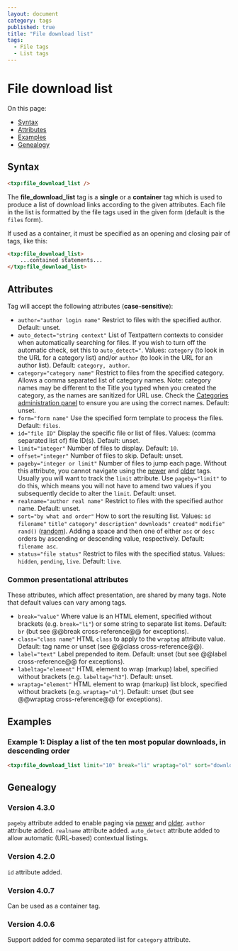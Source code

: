 ```yaml
---
layout: document
category: tags
published: true
title: "File download list"
tags:
  - File tags
  - List tags
---
```


# File download list

On this page:

* [Syntax](#user-content-syntax)
* [Attributes](#user-content-attributes)
* [Examples](#user-content-examples)
* [Genealogy](#user-content-genealogy)

## Syntax

```html
<txp:file_download_list />
```

The **file_download_list** tag is a __single__ or a __container__ tag which is used to produce a list of download links according to the given attributes. Each file in the list is formatted by the file tags used in the given form (default is the `files` form).

If used as a container, it must be specified as an opening and closing pair of tags, like this:

```html
<txp:file_download_list>
    ...contained statements...
</txp:file_download_list>
```

## Attributes

Tag will accept the following attributes (**case-sensitive**):

* `author="author login name"`
Restrict to files with the specified author.
Default: unset.
* `auto_detect="string context"`
List of Textpattern contexts to consider when automatically searching for files. If you wish to turn off the automatic check, set this to `auto_detect="`.
Values: `category` (to look in the URL for a category list) and/or `author` (to look in the URL for an author list).
Default: `category, author`.
* `category="category name"`
Restrict to files from the specified category. Allows a comma separated list of category names. Note: category names may be different to the Title you typed when you created the category, as the names are sanitized for URL use. Check the [Categories administration panel](../administration/categories-panel) to ensure you are using the correct names.
Default: unset.
* `form="form name"`
Use the specified form template to process the files.
Default: `files`.
* `id="file ID"`
Display the specific file or list of files.
Values: (comma separated list of) file ID(s).
Default: unset.
* `limit="integer"`
Number of files to display.
Default: `10`.
* `offset="integer"`
Number of files to skip.
Default: unset.
* `pageby="integer or limit"`
Number of files to jump each page. Without this attribute, you cannot navigate using the [newer](newer) and [older](older) tags. Usually you will want to track the `limit` attribute. Use `pageby="limit"` to do this, which means you will not have to amend two values if you subsequently decide to alter the `limit`.
Default: unset.
* `realname="author real name"`
Restrict to files with the specified author name.
Default: unset.
* `sort="by what and order"`
How to sort the resulting list.
Values:
`id`
`filename"`
`title"`
`category"`
`description"`
`downloads"`
`created"`
`modifie"`
`rand()` ([random](http://dev.mysql.com/doc/refman/5.0/en/mathematical-functions.html#function_rand)).
Adding a space and then one of either `asc` or `desc` orders by ascending or descending value, respectively.
Default: `filename asc`.
* `status="file status"`
Restrict to files with the specified status.
Values: `hidden`, `pending`, `live`.
Default: `live`.

### Common presentational attributes

These attributes, which affect presentation, are shared by many tags. Note that default values can vary among tags.

* `break="value"`
Where value is an HTML element, specified without brackets (e.g. `break="li"`) or some string to separate list items.
Default: `br` (but see @@break cross-reference@@ for exceptions).
* `class="class name"`
HTML `class` to apply to the `wraptag` attribute value.
Default: tag name or unset (see @@class cross-reference@@).
* `label="text"`
Label prepended to item.
Default: unset (but see @@label cross-reference@@ for exceptions).
* `labeltag="element"`
HTML element to wrap (markup) label, specified without brackets (e.g. `labeltag="h3"`).
Default: unset.
* `wraptag="element"`
HTML element to wrap (markup) list block, specified without brackets (e.g. `wraptag="ul"`).
Default: unset (but see @@wraptag cross-reference@@ for exceptions).

## Examples

### Example 1: Display a list of the ten most popular downloads, in descending order

```html
<txp:file_download_list limit="10" break="li" wraptag="ol" sort="downloads desc" />
```

## Genealogy

### Version 4.3.0

`pageby` attribute added to enable paging via [newer](newer) and [older](older).
`author` attribute added.
`realname` attribute added.
`auto_detect` attribute added to allow automatic (URL-based) contextual listings.

### Version 4.2.0

`id` attribute added.

### Version 4.0.7

Can be used as a container tag.

### Version 4.0.6

Support added for comma separated list for `category` attribute.
